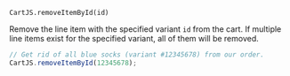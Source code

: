 `CartJS.removeItemById(id)`

Remove the line item with the specified variant `id` from the cart.
If multiple line items exist for the specified variant, all of them will be removed.

```js
// Get rid of all blue socks (variant #12345678) from our order.
CartJS.removeItemById(12345678);
```
